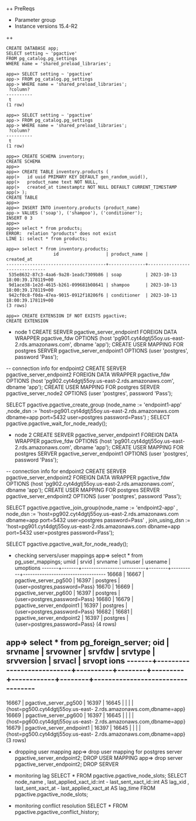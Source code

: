 ++ PreReqs
- Parameter group
- Instance versions 15.4-R2

++
```
CREATE DATABASE app;
SELECT setting ~ 'pgactive' 
FROM pg_catalog.pg_settings
WHERE name = 'shared_preload_libraries';

app=> SELECT setting ~ 'pgactive'
app-> FROM pg_catalog.pg_settings
app-> WHERE name = 'shared_preload_libraries';
 ?column?
----------
 t
(1 row)

app=> SELECT setting ~ 'pgactive'
app-> FROM pg_catalog.pg_settings
app-> WHERE name = 'shared_preload_libraries';
 ?column?
----------
 t
(1 row)

app=> CREATE SCHEMA inventory;
CREATE SCHEMA
app=>
app=> CREATE TABLE inventory.products (
app(>   id uuid PRIMARY KEY DEFAULT gen_random_uuid(),
app(>   product_name text NOT NULL,
app(>   created_at timestamptz NOT NULL DEFAULT CURRENT_TIMESTAMP
app(> );
CREATE TABLE
app=>
app=> INSERT INTO inventory.products (product_name)
app-> VALUES ('soap'), ('shampoo'), ('conditioner');
INSERT 0 3
app=>
app=> select * from products;
ERROR:  relation "products" does not exist
LINE 1: select * from products;
                      ^
app=> select * from inventory.products;
                  id                  | product_name |          created_at
--------------------------------------+--------------+-------------------------------
 535e8632-87c3-4aa6-9a28-1eadc7309b86 | soap         | 2023-10-13 18:00:39.178119+00
 9d1ace38-1e2d-4615-b261-099681b08641 | shampoo      | 2023-10-13 18:00:39.178119+00
 942cf0c8-f0da-47ea-9015-0912f18206f6 | conditioner  | 2023-10-13 18:00:39.178119+00
(3 rows)

app=> CREATE EXTENSION IF NOT EXISTS pgactive;
CREATE EXTENSION
```


+ node 1
CREATE SERVER pgactive_server_endpoint1
    FOREIGN DATA WRAPPER pgactive_fdw
    OPTIONS (host 'pg901.cyt4dgtj55oy.us-east-2.rds.amazonaws.com', dbname 'app');
CREATE USER MAPPING FOR postgres
    SERVER pgactive_server_endpoint1
    OPTIONS (user 'postgres', password 'Pass');

-- connection info for endpoint2
CREATE SERVER pgactive_server_endpoint2
    FOREIGN DATA WRAPPER pgactive_fdw
    OPTIONS (host 'pg902.cyt4dgtj55oy.us-east-2.rds.amazonaws.com', dbname 'app');
CREATE USER MAPPING FOR postgres
    SERVER pgactive_server_node2
    OPTIONS (user 'postgres', password 'Pass');

SELECT pgactive.pgactive_create_group
  (node_name := 'endpoint1-app'
  ,node_dsn := 'host=pg901.cyt4dgtj55oy.us-east-2.rds.amazonaws.com dbname=app port=5432 user=postgres password=Pass')
;
SELECT pgactive.pgactive_wait_for_node_ready();

+ node 2
CREATE SERVER pgactive_server_endpoint1
    FOREIGN DATA WRAPPER pgactive_fdw
    OPTIONS (host 'pg901.cyt4dgtj55oy.us-east-2.rds.amazonaws.com', dbname 'app');
CREATE USER MAPPING FOR postgres
    SERVER pgactive_server_endpoint1
    OPTIONS (user 'postgres', password 'Pass');

-- connection info for endpoint2
CREATE SERVER pgactive_server_endpoint2
    FOREIGN DATA WRAPPER pgactive_fdw
    OPTIONS (host 'pg902.cyt4dgtj55oy.us-east-2.rds.amazonaws.com', dbname 'app');
CREATE USER MAPPING FOR postgres
    SERVER pgactive_server_endpoint2
    OPTIONS (user 'postgres', password 'Pass');

SELECT pgactive.pgactive_join_group(node_name := 'endpoint2-app'
  , node_dsn := 'host=pg902.cyt4dgtj55oy.us-east-2.rds.amazonaws.com dbname=app port=5432 user=postgres password=Pass'
  , join_using_dsn := 'host=pg901.cyt4dgtj55oy.us-east-2.rds.amazonaws.com dbname=app port=5432 user=postgres password=Pass');

SELECT pgactive.pgactive_wait_for_node_ready();

+ checking servers/user mappings
app=> select * from pg_user_mappings;
 umid  | srvid |          srvname          | umuser | usename  |             umoptions
-------+-------+---------------------------+--------+----------+-----------------------------------
 16668 | 16667 | pgactive_server_pg500     |  16397 | postgres | {user=postgres,password=Pass}
 16670 | 16669 | pgactive_server_pg600     |  16397 | postgres | {user=postgres,password=Pass}
 16680 | 16679 | pgactive_server_endpoint1 |  16397 | postgres | {user=postgres,password=Pass}
 16682 | 16681 | pgactive_server_endpoint2 |  16397 | postgres | {user=postgres,password=Pass}
(4 rows)

app=> select * from pg_foreign_server;
  oid  |          srvname          | srvowner | srvfdw | srvtype | srvversion | srvacl |                            srvopt
ions
-------+---------------------------+----------+--------+---------+------------+--------+----------------------------------
--------------------------------
 16667 | pgactive_server_pg500     |    16397 |  16645 |         |            |        | {host=pg500.cyt4dgtj55oy.us-east-
2.rds.amazonaws.com,dbname=app}
 16669 | pgactive_server_pg600     |    16397 |  16645 |         |            |        | {host=pg600.cyt4dgtj55oy.us-east-
2.rds.amazonaws.com,dbname=app}
 16679 | pgactive_server_endpoint1 |    16397 |  16645 |         |            |        | {host=pg500.cyt4dgtj55oy.us-east-
2.rds.amazonaws.com,dbname=app}
(3 rows)


+ dropping user mapping
app=> drop user mapping for postgres server pgactive_server_endpoint2;
DROP USER MAPPING
app=> drop server pgactive_server_endpoint2;
DROP SERVER


+ monitoring lag
SELECT * FROM pgactive.pgactive_node_slots;
SELECT
  node_name
  , last_applied_xact_id::int - last_sent_xact_id::int AS lag_xid
  , last_sent_xact_at - last_applied_xact_at AS lag_time
FROM pgactive.pgactive_node_slots;


+ monitoring conflict resolution
SELECT * FROM pgactive.pgactive_conflict_history;



